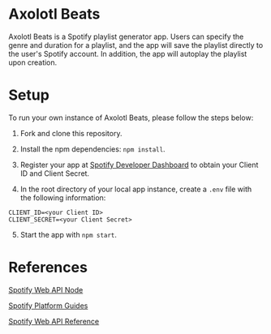# Axolotl Beats

Axolotl Beats is a Spotify playlist generator app. Users can specify the genre and duration for a playlist, and the app will save the playlist directly to the user's Spotify account. In addition, the app will autoplay the playlist upon creation.

# Setup

To run your own instance of Axolotl Beats, please follow the steps below:

1. Fork and clone this repository.

2. Install the npm dependencies: `npm install`.

3. Register your app at [Spotify Developer Dashboard](https://developer.spotify.com/dashboard/) to obtain your Client ID and Client Secret.

4. In the root directory of your local app instance, create a `.env` file with the following information:

```
CLIENT_ID=<your Client ID>
CLIENT_SECRET=<your Client Secret>
```

5. Start the app with `npm start`.

# References

[Spotify Web API Node](https://github.com/thelinmichael/spotify-web-api-node)

[Spotify Platform Guides](https://developer.spotify.com/documentation/general/guides/)

[Spotify Web API Reference](https://developer.spotify.com/documentation/web-api/reference/#/)

